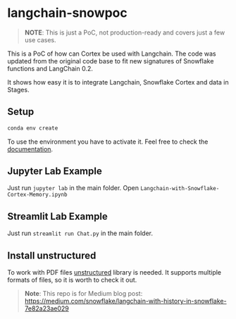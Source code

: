 # langchain-snowpoc

> **NOTE**: This is just a PoC, not production-ready and covers just a few use cases.

This is a PoC of how can Cortex be used with Langchain.
The code was updated from the original code base to fit
new signatures of Snowflake functions and LangChain 0.2.

It shows how easy it is to integrate Langchain, Snowflake
Cortex and data in Stages.

## Setup

```bash
conda env create
```

To use the environment you have to activate it. Feel free
to check the [documentation](https://conda.io/projects/conda/en/latest/user-guide/install/macos.html).

## Jupyter Lab Example

Just run `jupyter lab` in the main folder. Open `Langchain-with-Snowflake-Cortex-Memory.ipynb`

## Streamlit Lab Example

Just run `streamlit run Chat.py` in the main folder.

## Install unstructured

To work with PDF files
[unstructured](https://python.langchain.com/v0.2/docs/integrations/document_loaders/unstructured_file/)
library is needed. It supports multiple formats of files,
so it is worth to check it out.

> **Note**: This repo is for Medium blog post: https://medium.com/snowflake/langchain-with-history-in-snowflake-7e82a23ae029
